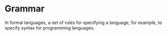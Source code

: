 # Grammar

In formal languages, a set of rules for specifying a language, for example, to specify syntax for programming languages.

